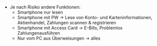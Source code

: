 - Je nach Risiko andere Funktionen:
    - Smartphone nur lesen
    - Smartphone mit PW -> Lese von Konto- und Karteninformationen, Aktienhandel, Zahlungen scannen & registrieren
    - Smartphone mit Access Card -> E-Bills, Problemlos Zahlungenausführen
    - Nur vom PC aus Überweisungen -> alles